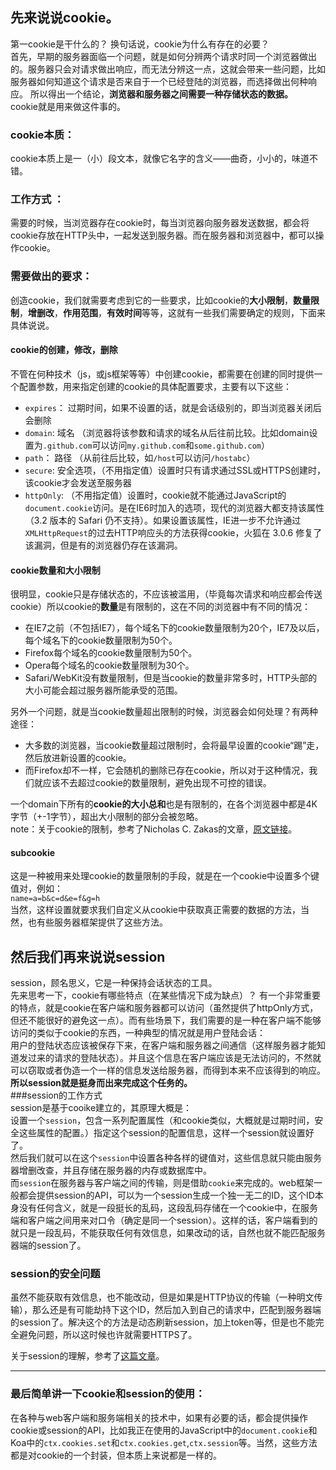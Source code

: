 ## 先来说说cookie。  
第一cookie是干什么的？ 换句话说，cookie为什么有存在的必要？  
首先，早期的服务器面临一个问题，就是如何分辨两个请求时同一个浏览器做出的。服务器只会对请求做出响应，而无法分辨这一点，这就会带来一些问题，比如服务器如何知道这个请求是否来自于一个已经登陆的浏览器，而选择做出何种响应。
所以得出一个结论，**浏览器和服务器之间需要一种存储状态的数据。**  
cookie就是用来做这件事的。    

### cookie本质：
cookie本质上是一（小）段文本，就像它名字的含义——曲奇，小小的，味道不错。
### 工作方式 ： 
需要的时候，当浏览器存在cookie时，每当浏览器向服务器发送数据，都会将cookie存放在HTTP头中，一起发送到服务器。而在服务器和浏览器中，都可以操作cookie。
### 需要做出的要求：  
创造cookie，我们就需要考虑到它的一些要求，比如cookie的**大小限制**，**数量限制**，**增删改**，**作用范围**，**有效时间**等等，这就有一些我们需要确定的规则，下面来具体说说。
   
    

#### cookie的创建，修改，删除
不管在何种技术（js，或js框架等等）中创建cookie，都需要在创建的同时提供一个配置参数，用来指定创建的cookie的具体配置要求，主要有以下这些：  
- `expires`： 过期时间，如果不设置的话，就是会话级别的，即当浏览器关闭后会删除
- `domain`: 域名 （浏览器将该参数和请求的域名从后往前比较。比如domain设置为`.github.com`可以访问`my.github.com`和`some.github.com`）  
- `path`： 路径 （从前往后比较，如`/host`可以访问`/hostabc`）   
- `secure`: 安全选项，（不用指定值）设置时只有请求通过SSL或HTTPS创建时，该cookie才会发送至服务器    
- `httpOnly`: （不用指定值）设置时，cookie就不能通过JavaScript的`document.cookie`访问。是在IE6时加入的选项，现代的浏览器大都支持该属性（3.2 版本的 Safari 仍不支持）。如果设置该属性，IE进一步不允许通过`XMLHttpRequest`的过去HTTP响应头的方法获得cookie，火狐在 3.0.6 修复了该漏洞，但是有的浏览器仍存在该漏洞。
  
#### cookie数量和大小限制
很明显，cookie只是存储状态的，不应该被滥用，（毕竟每次请求和响应都会传送cookie）所以cookie的**数量**是有限制的，这在不同的浏览器中有不同的情况：  
- 在IE7之前（不包括IE7），每个域名下的cookie数量限制为20个，IE7及以后，每个域名下的cookie数量限制为50个。  
- Firefox每个域名的cookie数量限制为50个。  
- Opera每个域名的cookie数量限制为30个。  
- Safari/WebKit没有数量限制，但是当cookie的数量非常多时，HTTP头部的大小可能会超过服务器所能承受的范围。      
  
另外一个问题，就是当cookie数量超出限制的时候，浏览器会如何处理？有两种途径：  
- 大多数的浏览器，当cookie数量超过限制时，会将最早设置的cookie“踢”走，然后放进新设置的cookie。  
- 而Firefox却不一样，它会随机的删除已存在cookie，所以对于这种情况，我们就应该不去超过cookie的数量限制，避免出现不可控的错误。  
  
一个domain下所有的**cookie的大小总和**也是有限制的，在各个浏览器中都是4K字节（+-1字节），超出大小限制的部分会被忽略。  
note：关于cookie的限制，参考了Nicholas C. Zakas的文章，[原文链接](https://www.nczonline.net/blog/2008/05/17/browser-cookie-restrictions/)。
#### subcookie
这是一种被用来处理cookie的数量限制的手段，就是在一个cookie中设置多个键值对，例如：   
	`name=a=b&c=d&e=f&g=h`  
当然，这样设置就要求我们自定义从cookie中获取真正需要的数据的方法，当然，也有些服务器框架提供了这些方法。


   
## 然后我们再来说说session  
session，顾名思义，它是一种保持会话状态的工具。  
先来思考一下，cookie有哪些特点（在某些情况下成为缺点）？
有一个非常重要的特点，就是cookie在客户端和服务器都可以访问（虽然提供了httpOnly方式，但还不能很好的避免这一点）。而有些场景下，我们需要的是一种在客户端不能够访问的类似于cookie的东西，一种典型的情况就是用户登陆会话：  
用户的登陆状态应该被保存下来，在客户端和服务器之间通信（这样服务器才能知道发过来的请求的登陆状态）。并且这个信息在客户端应该是无法访问的，不然就可以窃取或者伪造一个一样的信息发送给服务器，而得到本来不应该得到的响应。  
**所以session就是挺身而出来完成这个任务的。**  
###session的工作方式  
session是基于cooike建立的，其原理大概是：  
设置一个`session`，包含一系列配置属性（和cookie类似，大概就是过期时间，安全这些属性的配置。）指定这个session的配置信息，这样一个session就设置好了。  
然后我们就可以在这个`session`中设置各种各样的键值对，这些信息就只能由服务器增删改查，并且存储在服务器的内存或数据库中。  
而`session`在服务器与客户端之间的传输，则是借助`cookie`来完成的。web框架一般都会提供session的API，可以为一个session生成一个独一无二的ID，这个ID本身没有任何含义，就是一段挺长的乱码，这段乱码存储在一个cookie中，在服务端和客户端之间用来对口令（确定是同一个session）。这样的话，客户端看到的就只是一段乱码，不能获取任何有效信息，如果改动的话，自然也就不能匹配服务器端的session了。
### session的安全问题  
虽然不能获取有效信息，也不能改动，但是如果是HTTP协议的传输（一种明文传输），那么还是有可能劫持下这个ID，然后加入到自己的请求中，匹配到服务器端的session了。解决这个的方法是动态刷新session，加上token等，但是也不能完全避免问题，所以这时候也许就需要HTTPS了。  
  
关于session的理解，参考了[这篇文章](https://swiftcafe.io/post/about-session.md)。
***
### 最后简单讲一下cookie和session的使用：  
在各种与web客户端和服务端相关的技术中，如果有必要的话，都会提供操作cookie或session的API，比如我正在使用的JavaScript中的`document.cookie`和Koa中的`ctx.cookies.set`和`ctx.cookies.get`,`ctx.session`等。当然，这些方法都是对cookie的一个封装，但本质上来说都是一样的。
  
